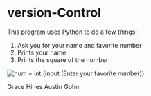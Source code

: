 # version-Control
This program uses Python to do a few things:
1. Ask you for your name and favorite number 
2. Prints your name
3. Prints the square of the number 

![num = int (input (Enter your favorite number))](https://user-images.githubusercontent.com/114427708/194906061-3822a4ec-24aa-43a2-80b5-64a5ac260e8e.jpeg)


Grace Hines
Austin Gohn
